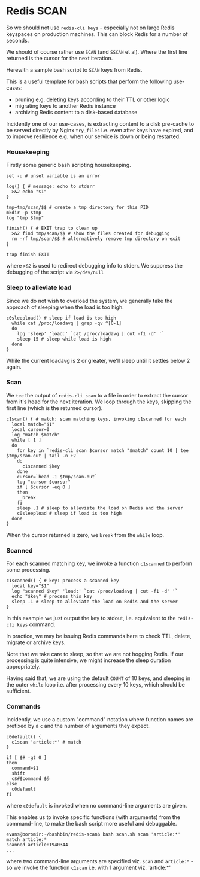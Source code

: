 
# Redis SCAN

So we should not use `redis-cli keys` - especially not on large Redis keyspaces on production machines. This can block Redis for a number of seconds.

We should of course rather use `SCAN` (and `SSCAN` et al). Where the first line returned is the cursor for the next iteration.

Herewith a sample bash script to `SCAN` keys from Redis.

This is a useful template for bash scripts that perform the following use-cases:
- pruning e.g. deleting keys according to their TTL or other logic
- migrating keys to another Redis instance
- archiving Redis content to a disk-based database

Incidently one of our use-cases, is extracting content to a disk pre-cache to be served directly by Nginx `try_files` i.e. even after keys have expired, and to improve resilience e.g. when our service is down or being restarted.


### Housekeeping

Firstly some generic bash scripting housekeeping.

```shell
set -u # unset variable is an error

log() { # message: echo to stderr
  >&2 echo "$1"
}

tmp=tmp/scan/$$ # create a tmp directory for this PID
mkdir -p $tmp
log "tmp $tmp"

finish() { # EXIT trap to clean up
  >&2 find tmp/scan/$$ # show the files created for debugging
  rm -rf tmp/scan/$$ # alternatively remove tmp directory on exit 
}

trap finish EXIT
```
where `>&2` is used to redirect debugging info to stderr. We suppress the debugging of the script via `2>/dev/null`


### Sleep to alleviate load 

Since we do not wish to overload the system, we generally take the approach of sleeping when the load is too high.

```shell
c0sleepload() # sleep if load is too high
  while cat /proc/loadavg | grep -qv ^[0-1]
  do 
    log 'sleep' 'load:' `cat /proc/loadavg | cut -f1 -d' '`
    sleep 15 # sleep while load is high
  done 
}

```

While the current loadavg is 2 or greater, we'll sleep until it settles below 2 again.


### Scan

We `tee` the output of `redis-cli scan` to a file in order to extract the cursor from it's head for the next iteration. We loop through the keys, skipping the first line (which is the returned cursor).

```shell
c1scan() { # match: scan matching keys, invoking c1scanned for each
  local match="$1"
  local cursor=0
  log "match $match"
  while [ 1 ]
  do
    for key in `redis-cli scan $cursor match "$match" count 10 | tee $tmp/scan.out | tail -n +2`
    do
      c1scanned $key
    done
    cursor=`head -1 $tmp/scan.out`
    log "cursor $cursor"
    if [ $cursor -eq 0 ]
    then
      break
    fi
    sleep .1 # sleep to alleviate the load on Redis and the server
    c0sleepload # sleep if load is too high
  done
}
```
When the cursor returned is zero, we `break` from the `while` loop.


### Scanned

For each scanned matching key, we invoke a function `c1scanned` to perform some processing. 

```shell
c1scanned() { # key: process a scanned key
  local key="$1"
  log "scanned $key" 'load:' `cat /proc/loadavg | cut -f1 -d' '`
  echo "$key" # process this key
  sleep .1 # sleep to alleviate the load on Redis and the server
}
```

In this example we just output the key to stdout, i.e. equivalent to the `redis-cli keys` command. 

In practice, we may be issuing Redis commands here to check TTL, delete, migrate or archive keys. 

Note that we take care to sleep, so that we are not hogging Redis. If our processing is quite intensive, we might increase the sleep duration appropriately. 

Having said that, we are using the default `COUNT` of 10 keys, and sleeping in the outer `while` loop i.e. after processing every 10 keys, which should be sufficient.


### Commands 

Incidently, we use a custom "command" notation where function names are prefixed by a `c` and the number of arguments they expect.

```shell
c0default() {
  c1scan 'article:*' # match
}

if [ $# -gt 0 ]
then
  command=$1
  shift
  c$#$command $@
else
  c0default
fi
```
where `c0default` is invoked when no command-line arguments are given.


This enables us to invoke specific functions (with arguments) from the command-line, to make the bash script more useful and debuggable.

```shell
evans@boromir:~/bashbin/redis-scan$ bash scan.sh scan 'article:*'
match article:*
scanned article:1940344
...
```

where two command-line arguments are specified viz. `scan` and `article:*` - so we invoke the function `c1scan` i.e. with 1 argument viz. 'article:*'
